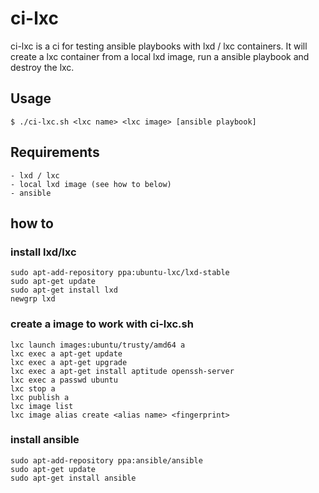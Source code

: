 # ci-lxc
ci-lxc is a ci for testing ansible playbooks with lxd / lxc containers. It will create a lxc container from a local lxd image, run a ansible playbook and destroy the lxc.

## Usage

    $ ./ci-lxc.sh <lxc name> <lxc image> [ansible playbook]

## Requirements

    - lxd / lxc
    - local lxd image (see how to below)
    - ansible
    
## how to

### install lxd/lxc

    sudo apt-add-repository ppa:ubuntu-lxc/lxd-stable
    sudo apt-get update
    sudo apt-get install lxd
    newgrp lxd
    
### create a image to work with ci-lxc.sh
    
    lxc launch images:ubuntu/trusty/amd64 a
    lxc exec a apt-get update
    lxc exec a apt-get upgrade
    lxc exec a apt-get install aptitude openssh-server
    lxc exec a passwd ubuntu
    lxc stop a
    lxc publish a
    lxc image list
    lxc image alias create <alias name> <fingerprint>
    
### install ansible
    
    sudo apt-add-repository ppa:ansible/ansible
    sudo apt-get update
    sudo apt-get install ansible
